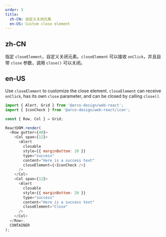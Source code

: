 ```yaml
---
order: 3
title:
  zh-CN: 自定义关闭元素
  en-US: Custom close element
---
```


## zh-CN

指定 `closeElement`，自定义关闭元素。`closeElement` 可以接收 `onClick`，并且自带 `close` 参数，调用 `close()` 可以关闭。

## en-US

Use `closeElement` to customize the close element. `closeElement` can receive `onClick`, has its own `close` parameter, and can be closed by calling `close()`.

```js
import { Alert, Grid } from '@arco-design/web-react';
import { IconCheck } from '@arco-design/web-react/icon';

const { Row, Col } = Grid;

ReactDOM.render(
  <Row gutter={40}>
    <Col span={12}>
      <Alert
        closable
        style={{ marginBottom: 20 }}
        type="success"
        content="Here is a success text"
        closeElement={<IconCheck />}
      />
    </Col>
    <Col span={12}>
      <Alert
        closable
        style={{ marginBottom: 20 }}
        type="success"
        content="Here is a success text"
        closeElement="Close"
      />
    </Col>
  </Row>,
  CONTAINER
);
```
